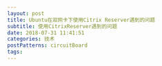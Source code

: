 ```yaml
---
layout: post
title: Ubuntu在双网卡下使用Citrix Reserver遇到的问题
subtitle: 使用CitrixReserver遇到的问题
date: 2018-07-31 11:41:51
categories: 技术
postPatterns: circuitBoard
tags: 
---
```

